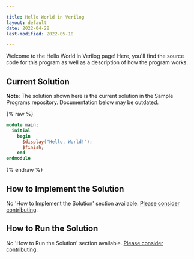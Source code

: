 ```yaml
---

title: Hello World in Verilog
layout: default
date: 2022-04-28
last-modified: 2022-05-10

---
```


Welcome to the Hello World in Verilog page! Here, you'll find the source code for this program as well as a description of how the program works.

## Current Solution

**Note**: The solution shown here is the current solution in the Sample Programs repository. Documentation below may be outdated.

{% raw %}

```verilog
module main;
  initial
    begin
      $display("Hello, World!");
      $finish;
    end
endmodule
```

{% endraw %}

## How to Implement the Solution

No 'How to Implement the Solution' section available. [Please consider contributing](https://github.com/TheRenegadeCoder/sample-programs-website).

## How to Run the Solution

No 'How to Run the Solution' section available. [Please consider contributing](https://github.com/TheRenegadeCoder/sample-programs-website).